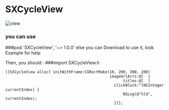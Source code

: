 # SXCycleView

![view](https://github.com/poos/SXCycleView/blob/master/Untitled.gif "")

### you can use
###pod 'SXCycleView', '~> 1.0.0'
else you can Download to use it, look Example for help

Then, you should :
###import SXCycleView.h

```
[[SXCycleView alloc] initWithFrame:CGRectMake(10, 200, 300, 200)
                                              imageUrlArrs:@[  ]
                                                    titles:@[  ]
                                                clickBlock:^(NSInteger currentIndex) {
                                                    NSLog(@"%ld", currentIndex);
                                                }]];
